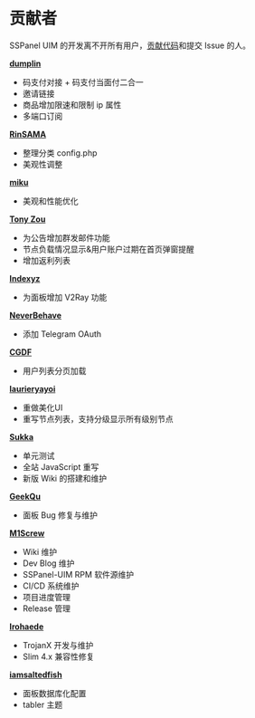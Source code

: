 # 贡献者

SSPanel UIM 的开发离不开所有用户，[贡献代码](https://github.com/sspanel-uim/SSPanel-Uim-Dev/graphs/contributors)和提交 Issue 的人。

[**dumplin**](https://github.com/dumplin233)

- 码支付对接 + 码支付当面付二合一
- 邀请链接
- 商品增加限速和限制 ip 属性
- 多端口订阅

[**RinSAMA**](https://github.com/mxihan)

- 整理分类 config.php
- 美观性调整

[**miku**](https://github.com/xcxnig)

- 美观和性能优化

[**Tony Zou**](https://github.com/ZJY2003)

- 为公告增加群发邮件功能
- 节点负载情况显示&用户账户过期在首页弹窗提醒
- 增加返利列表

[**Indexyz**](https://github.com/Indexyz)

- 为面板增加 V2Ray 功能

[**NeverBehave**](https://github.com/NeverBehave)

- 添加 Telegram OAuth

[**CGDF**](https://github.com/TheCGDF)

- 用户列表分页加载

[**laurieryayoi**](https://github.com/laurieryayoi)

- 重做美化UI
- 重写节点列表，支持分级显示所有级别节点

[**Sukka**](https://github.com/SukkaW)

- 单元测试
- 全站 JavaScript 重写
- 新版 Wiki 的搭建和维护

[**GeekQu**](https://github.com/GeekQu)

- 面板 Bug 修复与维护

[**M1Screw**](https://github.com/M1Screw)

- Wiki 维护
- Dev Blog 维护
- SSPanel-UIM RPM 软件源维护
- CI/CD 系统维护
- 项目进度管理
- Release 管理

[**Irohaede**](https://github.com/Irohaede)

- TrojanX 开发与维护
- Slim 4.x 兼容性修复

[**iamsaltedfish**](https://github.com/iamsaltedfish)

- 面板数据库化配置
- tabler 主题
